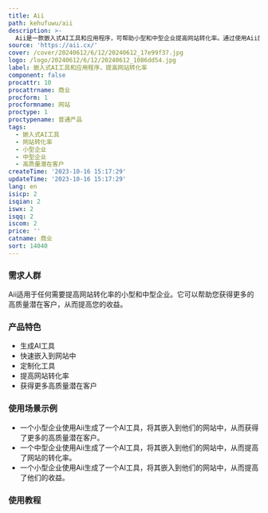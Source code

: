 ```yaml
---
title: Aii
path: kehufuwu/aii
description: >-
  Aii是一款嵌入式AI工具和应用程序，可帮助小型和中型企业提高网站转化率。通过使用Aii的免费帐户，您可以快速生成AI工具，然后将其嵌入到您的网站中。Aii的AI工具可以根据您的品牌和个人喜好进行定制，并且可以帮助您获得更多的高质量潜在客户，从而提高您的收益。
source: 'https://aii.cx/'
cover: /cover/20240612/6/12/20240612_17e99f37.jpg
logo: /logo/20240612/6/12/20240612_1086dd54.jpg
label: 嵌入式AI工具和应用程序，提高网站转化率
component: false
procattr: 10
procattrname: 商业
procform: 1
procformname: 网站
proctype: 1
proctypename: 普通产品
tags:
  - 嵌入式AI工具
  - 网站转化率
  - 小型企业
  - 中型企业
  - 高质量潜在客户
createTime: '2023-10-16 15:17:29'
updateTime: '2023-10-16 15:17:29'
lang: en
isicp: 2
isqian: 2
iswx: 2
isqq: 2
iscom: 2
price: ''
catname: 商业
sort: 14040
---
```




### 需求人群
Aii适用于任何需要提高网站转化率的小型和中型企业。它可以帮助您获得更多的高质量潜在客户，从而提高您的收益。

### 产品特色
- 生成AI工具
- 快速嵌入到网站中
- 定制化工具
- 提高网站转化率
- 获得更多高质量潜在客户

### 使用场景示例
- 一个小型企业使用Aii生成了一个AI工具，将其嵌入到他们的网站中，从而获得了更多的高质量潜在客户。
- 一个中型企业使用Aii生成了一个AI工具，将其嵌入到他们的网站中，从而提高了网站的转化率。
- 一个小型企业使用Aii生成了一个AI工具，将其嵌入到他们的网站中，从而提高了他们的收益。

### 使用教程


  
